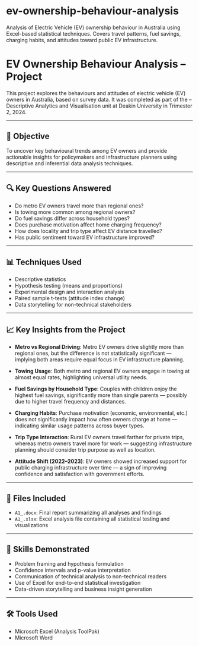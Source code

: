 # ev-ownership-behaviour-analysis
Analysis of Electric Vehicle (EV) ownership behaviour in Australia using Excel-based statistical techniques. Covers travel patterns, fuel savings, charging habits, and attitudes toward public EV infrastructure.

# EV Ownership Behaviour Analysis – Project

This project explores the behaviours and attitudes of electric vehicle (EV) owners in Australia, based on survey data. It was completed as part of the – Descriptive Analytics and Visualisation unit at Deakin University in Trimester 2, 2024.

---

## 🎯 Objective

To uncover key behavioural trends among EV owners and provide actionable insights for policymakers and infrastructure planners using descriptive and inferential data analysis techniques.

---

## 🔍 Key Questions Answered

- Do metro EV owners travel more than regional ones?
- Is towing more common among regional owners?
- Do fuel savings differ across household types?
- Does purchase motivation affect home charging frequency?
- How does locality and trip type affect EV distance travelled?
- Has public sentiment toward EV infrastructure improved?

---

## 📊 Techniques Used

- Descriptive statistics
- Hypothesis testing (means and proportions)
- Experimental design and interaction analysis
- Paired sample t-tests (attitude index change)
- Data storytelling for non-technical stakeholders

---

## 📈 Key Insights from the Project

- **Metro vs Regional Driving**: Metro EV owners drive slightly more than regional ones, but the difference is not statistically significant — implying both areas require equal focus in EV infrastructure planning.

- **Towing Usage**: Both metro and regional EV owners engage in towing at almost equal rates, highlighting universal utility needs.

- **Fuel Savings by Household Type**: Couples with children enjoy the highest fuel savings, significantly more than single parents — possibly due to higher travel frequency and distances.

- **Charging Habits**: Purchase motivation (economic, environmental, etc.) does not significantly impact how often owners charge at home — indicating similar usage patterns across buyer types.

- **Trip Type Interaction**: Rural EV owners travel farther for private trips, whereas metro owners travel more for work — suggesting infrastructure planning should consider trip purpose as well as location.

- **Attitude Shift (2022–2023)**: EV owners showed increased support for public charging infrastructure over time — a sign of improving confidence and satisfaction with government efforts.

---

## 📁 Files Included

- `A1_.docx`: Final report summarizing all analyses and findings
- `A1_.xlsx`: Excel analysis file containing all statistical testing and visualizations


---

## 🧠 Skills Demonstrated

- Problem framing and hypothesis formulation  
- Confidence intervals and p-value interpretation  
- Communication of technical analysis to non-technical readers  
- Use of Excel for end-to-end statistical investigation  
- Data-driven storytelling and business insight generation

---

## 🛠 Tools Used

- Microsoft Excel (Analysis ToolPak)
- Microsoft Word

